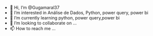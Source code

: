 - 👋 Hi, I’m @Gugamaral37
- 👀 I’m interested in Análise de Dados, Python, power query, power bi
- 🌱 I’m currently learning python, power query,power bi
- 💞️ I’m looking to collaborate on ...
- 📫 How to reach me ...

<!---
Gugamaral37/Gugamaral37 is a ✨ special ✨ repository because its `README.md` (this file) appears on your GitHub profile.
You can click the Preview link to take a look at your changes.
--->
